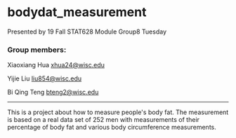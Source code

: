 # bodydat_measurement

Presented by 19 Fall STAT628 Module Group8 Tuesday

### Group members:
Xiaoxiang Hua xhua24@wisc.edu

Yijie Liu liu854@wisc.edu

Bi Qing Teng bteng2@wisc.edu
******

This is a project about how to measure people's body fat. The measurement is based on a real data set of 252 men with measurements of their percentage of body fat and various body circumference measurements.
